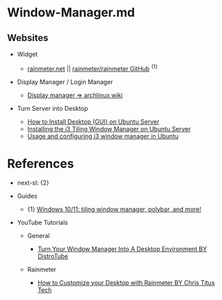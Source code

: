 # Window-Manager.md

## Websites

* Widget
  * [rainmeter.net](https://www.rainmeter.net/) || [rainmeter/rainmeter GitHub](https://github.com/rainmeter/rainmeter) <sup>{1}</sup>

* Display Manager / Login Manager
  * [Display manager => archlinux wiki](https://wiki.archlinux.org/title/Display_manager)

* Turn Server into Desktop
  * [How to Install Desktop (GUI) on Ubuntu Server](https://phoenixnap.com/kb/how-to-install-a-gui-on-ubuntu)
  * [Installing the i3 Tiling Window Manager on Ubuntu Server](https://www.hackification.io/blog/2020/10/09/installing-the-i3-tiling-window-manager-on-ubuntu-server/)
  * [Usage and configuring i3 window manager in Ubuntu](https://micropyramid.com/blog/configuring-i3wm-in-ubuntu)

# References

* next-sl: {2}

* Guides
  * {1} [Windows 10/11: tiling window manager, polybar, and more!](https://www.reddit.com/r/WindowsHacking/comments/uumlu1/windows_1011_tiling_window_manager_polybar_and/)

* YouTube Tutorials
  
  * General
    * [Turn Your Window Manager Into A Desktop Environment BY DistroTube](https://www.youtube.com/watch?v=FX26s8INUYo)

  * Rainmeter
    * [How to Customize your Desktop with Rainmeter BY Chris Titus Tech](https://www.youtube.com/watch?v=WROzWPK3iw8)
